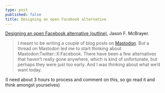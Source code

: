 ```yaml
---
type: post
published: false
title: Designing an open Facebook alternative
---
```


[Designing an open Facebook alternative (outline)](https://jfm.carcosa.net/blog/computing/facebook-alternative-outline/), Jason F. McBrayer.

> I meant to be writing a couple of blog posts on [Mastodon](http:/joinmastodon.org). But a thread on Mastodon led me to start thinking about Mastodon:Twitter::X:Facebook. There have been a few alternatives that haven’t really gone anywhere, which is kind of unfortunate, but perhaps they were just too early. And I was thinking about what we’d want today.

(I need about 3 hours to process and comment on this, so go read it and think amongst yourselves)
